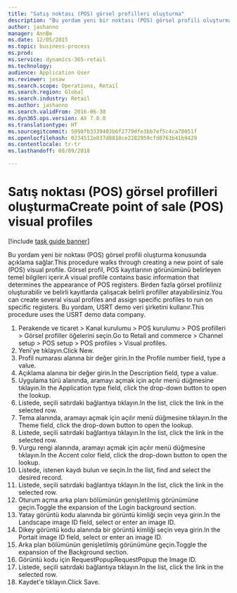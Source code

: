 ```yaml
--- 
title: "Satış noktası (POS) görsel profilleri oluşturma"
description: "Bu yordam yeni bir noktası (POS) görsel profili oluşturma konusunda açıklama sağlar."
author: jashanno
manager: AnnBe
ms.date: 12/05/2015
ms.topic: business-process
ms.prod: 
ms.service: dynamics-365-retail
ms.technology: 
audience: Application User
ms.reviewer: josaw
ms.search.scope: Operations, Retail
ms.search.region: Global
ms.search.industry: Retail
ms.author: jashanno
ms.search.validFrom: 2016-06-30
ms.dyn365.ops.version: AX 7.0.0
ms.translationtype: HT
ms.sourcegitcommit: 5098fb3339403b6f2779dfe3bb7ef5c4ca78051f
ms.openlocfilehash: 0234512e037d8818ce2282959cfd0763b41b9429
ms.contentlocale: tr-tr
ms.lasthandoff: 08/09/2018

---
```

# <a name="create-point-of-sale-pos-visual-profiles"></a><span data-ttu-id="ba121-103">Satış noktası (POS) görsel profilleri oluşturma</span><span class="sxs-lookup"><span data-stu-id="ba121-103">Create point of sale (POS) visual profiles</span></span>

[!include [task guide banner](../includes/task-guide-banner.md)]

<span data-ttu-id="ba121-104">Bu yordam yeni bir noktası (POS) görsel profili oluşturma konusunda açıklama sağlar.</span><span class="sxs-lookup"><span data-stu-id="ba121-104">This procedure walks through creating a new point of sale (POS) visual profile.</span></span> <span data-ttu-id="ba121-105">Görsel profil, POS kayıtlarının görünümünü belirleyen temel bilgileri içerir.</span><span class="sxs-lookup"><span data-stu-id="ba121-105">A visual profile contains basic information that determines the appearance of POS registers.</span></span> <span data-ttu-id="ba121-106">Birden fazla görsel profiliniz oluşturabilir ve belirli kayıtlarda çalışacak belirli profiller atayabilirsiniz.</span><span class="sxs-lookup"><span data-stu-id="ba121-106">You can create several visual profiles and assign specific profiles to run on specific registers.</span></span> <span data-ttu-id="ba121-107">Bu yordam, USRT demo veri şirketini kullanır.</span><span class="sxs-lookup"><span data-stu-id="ba121-107">This procedure uses the USRT demo data company.</span></span>

1. <span data-ttu-id="ba121-108">Perakende ve ticaret > Kanal kurulumu > POS kurulumu > POS profilleri > Görsel profiller öğelerini seçin.</span><span class="sxs-lookup"><span data-stu-id="ba121-108">Go to Retail and commerce > Channel setup > POS setup > POS profiles > Visual profiles.</span></span>
2. <span data-ttu-id="ba121-109">Yeni'ye tıklayın.</span><span class="sxs-lookup"><span data-stu-id="ba121-109">Click New.</span></span>
3. <span data-ttu-id="ba121-110">Profil numarası alanına bir değer girin.</span><span class="sxs-lookup"><span data-stu-id="ba121-110">In the Profile number field, type a value.</span></span>
4. <span data-ttu-id="ba121-111">Açıklama alanına bir değer girin.</span><span class="sxs-lookup"><span data-stu-id="ba121-111">In the Description field, type a value.</span></span>
5. <span data-ttu-id="ba121-112">Uygulama türü alanında, aramayı açmak için açılır menü düğmesine tıklayın.</span><span class="sxs-lookup"><span data-stu-id="ba121-112">In the Application type field, click the drop-down button to open the lookup.</span></span>
6. <span data-ttu-id="ba121-113">Listede, seçili satırdaki bağlantıya tıklayın.</span><span class="sxs-lookup"><span data-stu-id="ba121-113">In the list, click the link in the selected row.</span></span>
7. <span data-ttu-id="ba121-114">Tema alanında, aramayı açmak için açılır menü düğmesine tıklayın.</span><span class="sxs-lookup"><span data-stu-id="ba121-114">In the Theme field, click the drop-down button to open the lookup.</span></span>
8. <span data-ttu-id="ba121-115">Listede, seçili satırdaki bağlantıya tıklayın.</span><span class="sxs-lookup"><span data-stu-id="ba121-115">In the list, click the link in the selected row.</span></span>
9. <span data-ttu-id="ba121-116">Vurgu rengi alanında, aramayı açmak için açılır menü düğmesine tıklayın.</span><span class="sxs-lookup"><span data-stu-id="ba121-116">In the Accent color field, click the drop-down button to open the lookup.</span></span>
10. <span data-ttu-id="ba121-117">Listede, istenen kaydı bulun ve seçin.</span><span class="sxs-lookup"><span data-stu-id="ba121-117">In the list, find and select the desired record.</span></span>
11. <span data-ttu-id="ba121-118">Listede, seçili satırdaki bağlantıya tıklayın.</span><span class="sxs-lookup"><span data-stu-id="ba121-118">In the list, click the link in the selected row.</span></span>
12. <span data-ttu-id="ba121-119">Oturum açma arka planı bölümünün genişletilmiş görünümüne geçin.</span><span class="sxs-lookup"><span data-stu-id="ba121-119">Toggle the expansion of the Login background section.</span></span>
13. <span data-ttu-id="ba121-120">Yatay görüntü kodu alanında bir görüntü kimliği seçin veya girin.</span><span class="sxs-lookup"><span data-stu-id="ba121-120">In the Landscape image ID field, select or enter an image ID.</span></span>
14. <span data-ttu-id="ba121-121">Dikey görüntü kodu alanında bir görüntü kimliği seçin veya girin.</span><span class="sxs-lookup"><span data-stu-id="ba121-121">In the Portait image ID field, select or enter an image ID.</span></span>
15. <span data-ttu-id="ba121-122">Arka plan bölümünün genişletilmiş görünümüne geçin.</span><span class="sxs-lookup"><span data-stu-id="ba121-122">Toggle the expansion of the Background section.</span></span>
16. <span data-ttu-id="ba121-123">Görüntü kodu için RequestPopup</span><span class="sxs-lookup"><span data-stu-id="ba121-123">RequestPopup the Image ID.</span></span>
17. <span data-ttu-id="ba121-124">Listede, seçili satırdaki bağlantıya tıklayın.</span><span class="sxs-lookup"><span data-stu-id="ba121-124">In the list, click the link in the selected row.</span></span>
18. <span data-ttu-id="ba121-125">Kaydet'e tıklayın.</span><span class="sxs-lookup"><span data-stu-id="ba121-125">Click Save.</span></span>


